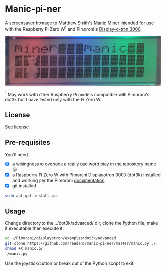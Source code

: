 # Manic-pi-ner

A screensaver homage to Matthew Smith's [Manic Miner](https://en.wikipedia.org/wiki/Manic_Miner) intended for use with the Raspberry Pi Zero W<sup>1</sup> and Pimoroni's [Display-o-tron 3000](https://github.com/pimoroni/displayotron).

![screensaver image](https://raw.githubusercontent.com/reedand/manic-pi-ner/master/manic.jpeg)

<sup>1</sup> May work with other Raspberry Pi models compatible with Pimoroni's dot3k but I have tested only with the Pi Zero W.

## License

See [license](https://github.com/reedand/manic-pi-ner/master/license.md)

## Pre-requisites

You'll need...

- [x] a willingness to overlook a really bad word play in the repository name :unamused:
- [x] a Raspberry Pi Zero W with Pimoroni Displayotron 3000 (dot3k) installed and working per the Pimoroni [documentation](https://learn.pimoroni.com/tutorial/display-o-tron/getting-started-with-display-o-tron)
- [x] git installed
```bash
sudo apt-get install git
```

## Usage

Change directory to the ../dot3k/advanced/ dir, clone the Python file, make it executable then execute it:
```bash
cd ~/Pimoroni/displayotron/examples/dot3k/advanced
git clone https://github.com/reedand/manic-pi-ner/master/manic.py ./
chmod +X manic.py
./manic.py
```
Use the joystick/button or break out of the Python script to exit.

